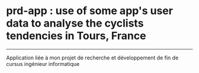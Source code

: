 # prd-app : use of some app's user data to analyse the cyclists tendencies in Tours, France
***
Application liée à mon projet de recherche et développement de fin de cursus ingénieur informatique
